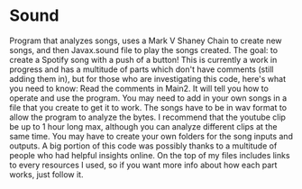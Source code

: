 # Sound
Program that analyzes songs, uses a Mark V Shaney Chain to create new songs, and then Javax.sound file to play the songs created. The goal: to create a Spotify song with a push of a button! This is currently a work in progress and has a multitude of parts which don't have comments (still adding them in), but for those who are investigating this code, here's what you need to know:
Read the comments in Main2. It will tell you how to operate and use the program. You may need to add in your own songs in a file that you create to get it to work. The songs have to be in wav format to allow the program to analyze the bytes. I recommend that the youtube clip be up to 1 hour long max, although you can analyze different clips at the same time.
You may have to create your own folders for the song inputs and outputs.
A big portion of this code was possibly thanks to a multitude of people who had helpful insights online. On the top of my files includes links to every resources I used, so if you want more info about how each part works, just follow it.

